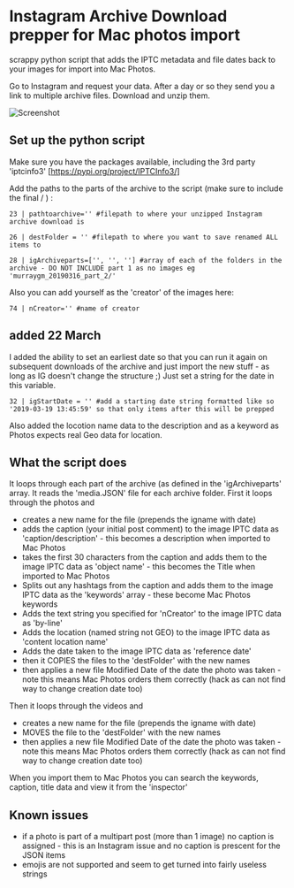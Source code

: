 # Instagram Archive Download prepper for Mac photos import
scrappy python script that adds the IPTC metadata and file dates back to your images for import into Mac Photos.

Go to Instagram and request your data. After a day or so they send you a link to multiple archive files.
Download and unzip them. 

![Screenshot](ig_to_photos_metadata.png?raw=true "Screenshot")

## Set up the python script
Make sure you have the packages available, including the 3rd party 'iptcinfo3' [https://pypi.org/project/IPTCInfo3/]

Add the paths to the parts of the archive to the script (make sure to include the final / ) :
```
23 | pathtoarchive='' #filepath to where your unzipped Instagram archive download is

26 | destFolder = '' #filepath to where you want to save renamed ALL items to

28 | igArchiveparts=['', '', ''] #array of each of the folders in the archive - DO NOT INCLUDE part 1 as no images eg 'murraygm_20190316_part_2/'
```

Also you can add yourself as the 'creator' of the images here:
```
74 | nCreator='' #name of creator
```

## added 22 March
I added the ability to set an earliest date so that you can run it again on subsequent downloads of the archive and just import the new stuff - as long as IG doesn't change the structure ;) 
Just set a string for the date in this variable. 
```
32 | igStartDate = '' #add a starting date string formatted like so '2019-03-19 13:45:59' so that only items after this will be prepped
```
Also added the locotion name data to the description and as a keyword as Photos expects real Geo data for location.

## What the script does
It loops through each part of the archive (as defined in the 'igArchiveparts' array.
It reads the 'media.JSON' file for each archive folder. 
First it loops through the photos and
* creates a new name for the file (prepends the igname with date)
* adds the caption (your initial post comment) to the image IPTC data as 'caption/description' - this becomes a description when imported to Mac Photos
* takes the first 30 characters from the caption and adds them to the image IPTC data as 'object name' - this becomes the Title when imported to Mac Photos
* Splits out any hashtags from the caption and adds them to the image IPTC data as the 'keywords' array - these become Mac Photos keywords
* Adds the text string you specified for 'nCreator' to the image IPTC data as 'by-line'
* Adds the location (named string not GEO) to the image IPTC data as 'content location name'
* Adds the date taken to the image IPTC data as 'reference date'
* then it COPIES the files to the 'destFolder' with the new names
* then applies a new file Modified Date of the date the photo was taken - note this means Mac Photos orders them correctly (hack as can not find way to change creation date too)

Then it loops through the videos and
* creates a new name for the file (prepends the igname with date)
* MOVES the file to the 'destFolder' with the new names
* then applies a new file Modified Date of the date the photo was taken - note this means Mac Photos orders them correctly (hack as can not find way to change creation date too)


When you import them to Mac Photos you can search the keywords, caption, title data and view it from the 'inspector'

## Known issues
* if a photo is part of a multipart post (more than 1 image) no caption is assigned - this is an Instagram issue and no caption is prescent for the JSON items
* emojis are not supported and seem to get turned into fairly useless strings




